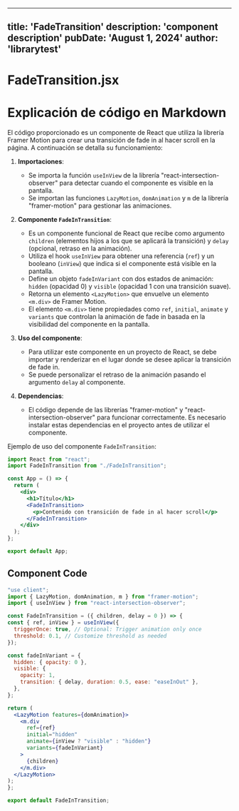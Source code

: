 ---
  title: 'FadeTransition'
  description: 'component description'
  pubDate: 'August 1, 2024'
  author: 'librarytest'
  ---
  
  
  
  # FadeTransition.jsx
  # Explicación de código en Markdown

El código proporcionado es un componente de React que utiliza la librería Framer Motion para crear una transición de fade in al hacer scroll en la página. A continuación se detalla su funcionamiento:

1. **Importaciones**:
   - Se importa la función `useInView` de la librería "react-intersection-observer" para detectar cuando el componente es visible en la pantalla.
   - Se importan las funciones `LazyMotion`, `domAnimation` y `m` de la librería "framer-motion" para gestionar las animaciones.

2. **Componente `FadeInTransition`**:
   - Es un componente funcional de React que recibe como argumento `children` (elementos hijos a los que se aplicará la transición) y `delay` (opcional, retraso en la animación).
   - Utiliza el hook `useInView` para obtener una referencia (`ref`) y un booleano (`inView`) que indica si el componente está visible en la pantalla.
   - Define un objeto `fadeInVariant` con dos estados de animación: `hidden` (opacidad 0) y `visible` (opacidad 1 con una transición suave).
   - Retorna un elemento `<LazyMotion>` que envuelve un elemento `<m.div>` de Framer Motion.
   - El elemento `<m.div>` tiene propiedades como `ref`, `initial`, `animate` y `variants` que controlan la animación de fade in basada en la visibilidad del componente en la pantalla.

3. **Uso del componente**:
   - Para utilizar este componente en un proyecto de React, se debe importar y renderizar en el lugar donde se desee aplicar la transición de fade in.
   - Se puede personalizar el retraso de la animación pasando el argumento `delay` al componente.

4. **Dependencias**:
   - El código depende de las librerías "framer-motion" y "react-intersection-observer" para funcionar correctamente. Es necesario instalar estas dependencias en el proyecto antes de utilizar el componente.

Ejemplo de uso del componente `FadeInTransition`:

```jsx
import React from "react";
import FadeInTransition from "./FadeInTransition";

const App = () => {
  return (
    <div>
      <h1>Título</h1>
      <FadeInTransition>
        <p>Contenido con transición de fade in al hacer scroll</p>
      </FadeInTransition>
    </div>
  );
};

export default App;
```
  
  ## Component Code
  ```jsx
  "use client";
import { LazyMotion, domAnimation, m } from "framer-motion";
import { useInView } from "react-intersection-observer";

const FadeInTransition = ({ children, delay = 0 }) => {
  const { ref, inView } = useInView({
    triggerOnce: true, // Optional: Trigger animation only once
    threshold: 0.1, // Customize threshold as needed
  });

  const fadeInVariant = {
    hidden: { opacity: 0 },
    visible: {
      opacity: 1,
      transition: { delay, duration: 0.5, ease: "easeInOut" },
    },
  };

  return (
    <LazyMotion features={domAnimation}>
      <m.div
        ref={ref}
        initial="hidden"
        animate={inView ? "visible" : "hidden"}
        variants={fadeInVariant}
      >
        {children}
      </m.div>
    </LazyMotion>
  );
};

export default FadeInTransition;
  ```
  
